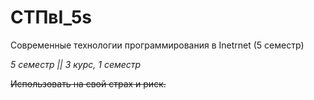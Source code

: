 # СТПвI_5s
Современные технологии программирования в Inetrnet (5 семестр)

_5 семестр || 3 курс, 1 семестр_

~~Использовать на свой страх и риск.~~
